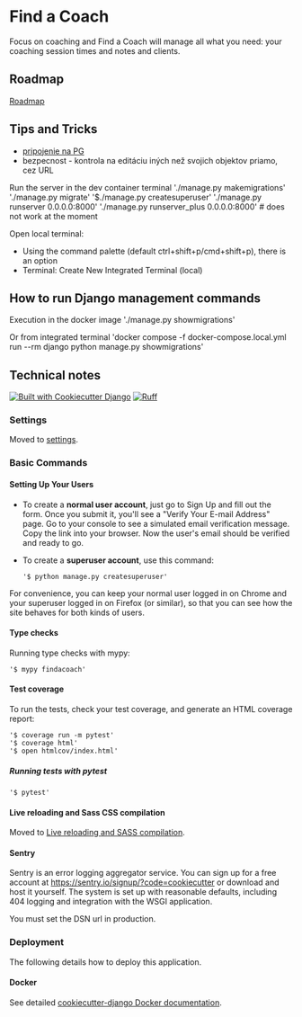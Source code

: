 # Find a Coach

Focus on coaching and Find a Coach will manage all what you need: your coaching session times and notes and clients.

## Roadmap

[Roadmap](https://github.com/users/valasek/projects/1)

## Tips and Tricks

- [pripojenie na PG](https://stackoverflow.com/questions/77196497/how-to-connect-from-vs-code-dev-container-to-postgres-in-docker)
- bezpecnost - kontrola na editáciu iných než svojich objektov priamo, cez URL

Run the server in the dev container terminal
'./manage.py makemigrations'
'./manage.py migrate'
'$./manage.py createsuperuser'
'./manage.py runserver 0.0.0.0:8000'
'./manage.py runserver_plus 0.0.0.0:8000' # does not work at the moment

Open local terminal:

- Using the command palette (default ctrl+shift+p/cmd+shift+p), there is an option
- Terminal: Create New Integrated Terminal (local)

## How to run Django management commands

Execution in the docker image
'./manage.py showmigrations'

Or from integrated terminal
'docker compose -f docker-compose.local.yml run --rm django python manage.py showmigrations'

## Technical notes

[![Built with Cookiecutter Django](https://img.shields.io/badge/built%20with-Cookiecutter%20Django-ff69b4.svg?logo=cookiecutter)](https://github.com/cookiecutter/cookiecutter-django/)
[![Ruff](https://img.shields.io/endpoint?url=https://raw.githubusercontent.com/astral-sh/ruff/main/assets/badge/v2.json)](https://github.com/astral-sh/ruff)

### Settings

Moved to [settings](http://cookiecutter-django.readthedocs.io/en/latest/settings.html).

### Basic Commands

#### Setting Up Your Users

- To create a **normal user account**, just go to Sign Up and fill out the form. Once you submit it, you'll see a "Verify Your E-mail Address" page. Go to your console to see a simulated email verification message. Copy the link into your browser. Now the user's email should be verified and ready to go.

- To create a **superuser account**, use this command:

      '$ python manage.py createsuperuser'

For convenience, you can keep your normal user logged in on Chrome and your superuser logged in on Firefox (or similar), so that you can see how the site behaves for both kinds of users.

#### Type checks

Running type checks with mypy:

    '$ mypy findacoach'

#### Test coverage

To run the tests, check your test coverage, and generate an HTML coverage report:

    '$ coverage run -m pytest'
    '$ coverage html'
    '$ open htmlcov/index.html'

##### Running tests with pytest

    '$ pytest'

#### Live reloading and Sass CSS compilation

Moved to [Live reloading and SASS compilation](https://cookiecutter-django.readthedocs.io/en/latest/developing-locally.html#sass-compilation-live-reloading).

#### Sentry

Sentry is an error logging aggregator service. You can sign up for a free account at <https://sentry.io/signup/?code=cookiecutter> or download and host it yourself.
The system is set up with reasonable defaults, including 404 logging and integration with the WSGI application.

You must set the DSN url in production.

### Deployment

The following details how to deploy this application.

#### Docker

See detailed [cookiecutter-django Docker documentation](http://cookiecutter-django.readthedocs.io/en/latest/deployment-with-docker.html).
